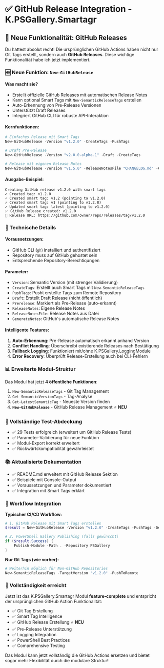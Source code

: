 # ✅ GitHub Release Integration - K.PSGallery.Smartagr

## 🎯 Neue Funktionalität: GitHub Releases

Du hattest absolut recht! Die ursprünglichen GitHub Actions haben nicht nur Git Tags erstellt, sondern auch **GitHub Releases**. Diese wichtige Funktionalität habe ich jetzt implementiert.

### 🆕 Neue Funktion: `New-GitHubRelease`

#### **Was macht sie?**
- Erstellt offizielle GitHub Releases mit automatischen Release Notes
- Kann optional Smart Tags mit `New-SemanticReleaseTags` erstellen
- Auto-Erkennung von Pre-Release Versionen
- Unterstützt Draft Releases
- Integriert GitHub CLI für robuste API-Interaktion

#### **Kernfunktionen:**
```powershell
# Einfaches Release mit Smart Tags
New-GitHubRelease -Version "v1.2.0" -CreateTags -PushTags

# Draft Pre-Release
New-GitHubRelease -Version "v2.0.0-alpha.1" -Draft -CreateTags

# Release mit eigenen Release Notes
New-GitHubRelease -Version "v1.5.0" -ReleaseNotesFile "CHANGELOG.md" -CreateTags
```

#### **Ausgabe-Beispiel:**
```
Creating GitHub release v1.2.0 with smart tags
✓ Created tag: v1.2.0
✓ Created smart tag: v1.2 (pointing to v1.2.0)  
✓ Created smart tag: v1 (pointing to v1.2.0)
✓ Updated smart tag: latest (pointing to v1.2.0)
✅ GitHub Release created: v1.2.0
🔗 Release URL: https://github.com/owner/repo/releases/tag/v1.2.0
```

### 🔧 Technische Details

#### **Voraussetzungen:**
- GitHub CLI (`gh`) installiert und authentifiziert
- Repository muss auf GitHub gehostet sein
- Entsprechende Repository-Berechtiqungen

#### **Parameter:**
- `Version`: Semantic Version (mit strenger Validierung)
- `CreateTags`: Erstellt auch Smart Tags mit `New-SemanticReleaseTags`
- `PushTags`: Pusht erstellte Tags zum Remote Repository
- `Draft`: Erstellt Draft Release (nicht öffentlich)
- `Prerelease`: Markiert als Pre-Release (auto-erkannt)
- `ReleaseNotes`: Eigene Release Notes
- `ReleaseNotesFile`: Release Notes aus Datei
- `GenerateNotes`: GitHub's automatische Release Notes

#### **Intelligente Features:**
1. **Auto-Erkennung**: Pre-Release automatisch erkannt anhand Version
2. **Conflict Handling**: Überschreibt existierende Releases nach Bestätigung
3. **Fallback Logging**: Funktioniert mit/ohne K.PSGallery.LoggingModule
4. **Error Recovery**: Überprüft Release-Erstellung auch bei CLI-Fehlern

### 📊 Erweiterte Modul-Struktur

Das Modul hat jetzt **4 öffentliche Funktionen**:
1. `New-SemanticReleaseTags` - Git Tag Management
2. `Get-SemanticVersionTags` - Tag-Analyse  
3. `Get-LatestSemanticTag` - Neueste Version finden
4. **`New-GitHubRelease`** - GitHub Release Management ⭐ **NEU**

### 🧪 Vollständige Test-Abdeckung

- ✅ 29 Tests erfolgreich (erweitert um GitHub Release Tests)
- ✅ Parameter-Validierung für neue Funktion
- ✅ Modul-Export korrekt erweitert
- ✅ Rückwärtskompatibilität gewährleistet

### 📚 Aktualisierte Dokumentation

- ✅ README.md erweitert mit GitHub Release Sektion
- ✅ Beispiele mit Console-Output
- ✅ Voraussetzungen und Parameter dokumentiert
- ✅ Integration mit Smart Tags erklärt

### 🔄 Workflow Integration

**Typischer CI/CD Workflow:**
```powershell
# 1. GitHub Release mit Smart Tags erstellen
$result = New-GitHubRelease -Version "v1.2.0" -CreateTags -PushTags -GenerateNotes

# 2. PowerShell Gallery Publishing (falls gewünscht)
if ($result.Success) {
    Publish-Module -Path . -Repository PSGallery
}
```

**Nur Git Tags (wie vorher):**
```powershell
# Weiterhin möglich für Non-GitHub Repositories
New-SemanticReleaseTags -TargetVersion "v1.2.0" -PushToRemote
```

### 🎉 Vollständigkeit erreicht

Jetzt ist das K.PSGallery.Smartagr Modul **feature-complete** und entspricht der ursprünglichen GitHub Action Funktionalität:

- ✅ Git Tag Erstellung
- ✅ Smart Tag Intelligence  
- ✅ GitHub Release Erstellung ⭐ **NEU**
- ✅ Pre-Release Unterstützung
- ✅ Logging Integration
- ✅ PowerShell Best Practices
- ✅ Comprehensive Testing

Das Modul kann jetzt vollständig die GitHub Actions ersetzen und bietet sogar mehr Flexibilität durch die modulare Struktur!
